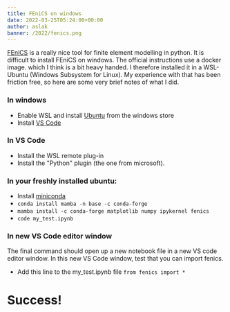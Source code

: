 ```yaml
---
title: FEniCS on windows
date: 2022-03-25T05:24:00+00:00
author: aslak
banner: /2022/fenics.png
---
```

[FEniCS](https://fenicsproject.org/) is a really nice tool for finite element modelling in python. It is difficult to install FEniCS on windows. The official instructions use a docker image. which I think is a bit heavy handed. I therefore installed it in a WSL-Ubuntu (Windows Subsystem for Linux). My experience with that has been friction free, so here are some very brief notes of what I did. 
<!-- more -->

### In windows
* Enable WSL and install [Ubuntu](https://www.microsoft.com/en-us/p/ubuntu-20044-lts/9mttcl66cpxj#activetab=pivot:overviewtab) from the windows store
* Install [VS Code](https://code.visualstudio.com/)

### In VS Code
* Install the WSL remote plug-in
* Install the "Python" plugin (the one from microsoft). 

### In your freshly installed ubuntu:
* Install [miniconda](https://docs.conda.io/en/latest/miniconda.html)
* `conda install mamba -n base -c conda-forge`
* `mamba install -c conda-forge matplotlib numpy ipykernel fenics`
* `code my_test.ipynb`


### In new VS Code editor window
The final command should open up a new notebook file in a new VS code editor window. In this new VS Code window, test that you can import fenics. 
* Add this line to the my_test.ipynb file `from fenics import *`

# Success!
